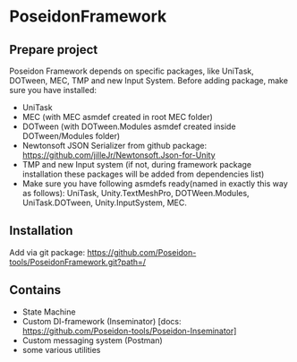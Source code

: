 # PoseidonFramework

## Prepare project
Poseidon Framework depends on specific packages, like UniTask, DOTween, MEC, TMP and new Input System. Before adding package, make sure you have installed:
* UniTask
* MEC (with MEC asmdef created in root MEC folder)
* DOTween (with DOTween.Modules asmdef created inside DOTween/Modules folder)
* Newtonsoft JSON Serializer from github package: https://github.com/jilleJr/Newtonsoft.Json-for-Unity
* TMP and new Input system (if not, during framework package installation these packages will be added from dependencies list)
* Make sure you have following asmdefs ready(named in exactly this way as follows): UniTask, Unity.TextMeshPro, DOTWeen.Modules, UniTask.DOTween, Unity.InputSystem, MEC.

## Installation
Add via git package: https://github.com/Poseidon-tools/PoseidonFramework.git?path=/

## Contains
* State Machine 
* Custom DI-framework (Inseminator) [docs: https://github.com/Poseidon-tools/Poseidon-Inseminator]
* Custom messaging system (Postman)
* some various utilities
